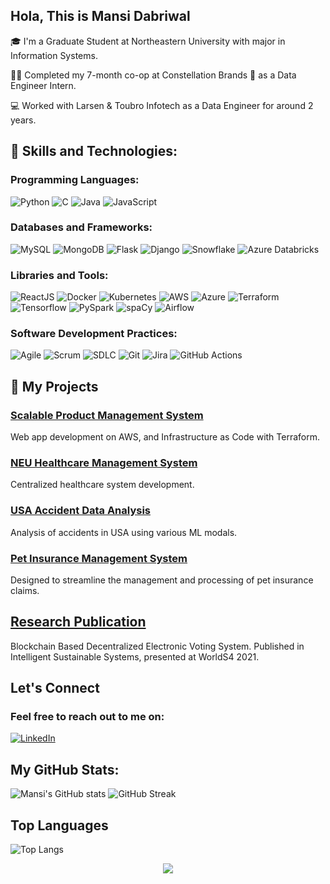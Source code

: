 ## Hola, This is Mansi Dabriwal

🎓 I'm a Graduate Student at Northeastern University with major in Information Systems.

👨‍💻 Completed my 7-month co-op at Constellation Brands 🌠 as a Data Engineer Intern.

💻 Worked with Larsen & Toubro Infotech as a Data Engineer for around 2 years.

## 🚀 Skills and Technologies:

### Programming Languages:
![Python](https://img.shields.io/badge/-Python-3776AB?style=flat&logo=Python&logoColor=white)
![C](https://img.shields.io/badge/-C-A8B9CC?style=flat&logo=C&logoColor=white)
![Java](https://img.shields.io/badge/-Java-007396?style=flat&logo=Java&logoColor=white)
![JavaScript](https://img.shields.io/badge/-JavaScript-F7DF1E?style=flat&logo=javascript&logoColor=black)

### Databases and Frameworks:
![MySQL](https://img.shields.io/badge/-MySQL-4479A1?style=flat&logo=mysql&logoColor=white)
![MongoDB](https://img.shields.io/badge/-MongoDB-47A248?style=flat&logo=mongodb&logoColor=white)
![Flask](https://img.shields.io/badge/-Flask-000000?style=flat&logo=Flask&logoColor=white)
![Django](https://img.shields.io/badge/-Django-092E20?style=flat&logo=Django&logoColor=white)
![Snowflake](https://img.shields.io/badge/-Snowflake-29B5E8?style=flat&logo=Snowflake&logoColor=white)
![Azure Databricks](https://img.shields.io/badge/-Azure%20Databricks-FF3621?style=flat&logo=Azure-Databricks&logoColor=white)

### Libraries and Tools:
![ReactJS](https://img.shields.io/badge/-ReactJS-61DAFB?style=flat&logo=react&logoColor=black)
![Docker](https://img.shields.io/badge/-Docker-2496ED?style=flat&logo=Docker&logoColor=white)
![Kubernetes](https://img.shields.io/badge/-Kubernetes-326CE5?style=flat&logo=Kubernetes&logoColor=white)
![AWS](https://img.shields.io/badge/-AWS-232F3E?style=flat&logo=amazon-aws&logoColor=white)
![Azure](https://img.shields.io/badge/-Azure-0089D6?style=flat&logo=microsoft-azure&logoColor=white)
![Terraform](https://img.shields.io/badge/-Terraform-623CE4?style=flat&logo=Terraform&logoColor=white)
![Tensorflow](https://img.shields.io/badge/-Tensorflow-FF6F00?style=flat&logo=Tensorflow&logoColor=white)
![PySpark](https://img.shields.io/badge/-PySpark-E25A1C?style=flat&logo=Apache-Spark&logoColor=white)
![spaCy](https://img.shields.io/badge/-spaCy-09A3D5?style=flat&logo=spaCy&logoColor=white)
![Airflow](https://img.shields.io/badge/-Airflow-017CEE?style=flat&logo=Apache-Airflow&logoColor=white)

### Software Development Practices:
![Agile](https://img.shields.io/badge/-Agile-007396?style=flat)
![Scrum](https://img.shields.io/badge/-Scrum-008680?style=flat)
![SDLC](https://img.shields.io/badge/-SDLC-FCC624?style=flat)
![Git](https://img.shields.io/badge/-Git-F05032?style=flat&logo=git&logoColor=white)
![Jira](https://img.shields.io/badge/-Jira-0052CC?style=flat&logo=jira&logoColor=white)
![GitHub Actions](https://img.shields.io/badge/-GitHub%20Actions-2088FF?style=flat&logo=github-actions&logoColor=white)

## 🚀 My Projects

### [Scalable Product Management System](https://github.com/Mansi-Dabriwal/webappF)
Web app development on AWS, and Infrastructure as Code with Terraform.

### [NEU Healthcare Management System](https://github.com/Mansi-Dabriwal/NEU-Healthcare-Managment-System)
Centralized healthcare system development.

### [USA Accident Data Analysis](https://github.com/Mansi-Dabriwal/USA-Accident-Data-Analysis)
Analysis of accidents in USA using various ML modals.

### [Pet Insurance Management System](https://github.com/Mansi-Dabriwal/Pet_Insurance)
Designed to streamline the management and processing of pet insurance claims.

## [Research Publication](https://link.springer.com/chapter/10.1007/978-981-16-6309-3_32)
Blockchain Based Decentralized Electronic Voting System.
Published in Intelligent Sustainable Systems, presented at WorldS4 2021.

## Let's Connect
### Feel free to reach out to me on:
[![LinkedIn](https://img.shields.io/badge/LinkedIn-blue?style=flat&logo=linkedin&logoColor=white)](https://www.linkedin.com/in/mansi-da)


## My GitHub Stats:

![Mansi's GitHub stats](https://github-readme-stats.vercel.app/api?username=Mansi-Dabriwal&show_icons=true&theme=radical)
![GitHub Streak](https://github-readme-streak-stats.herokuapp.com/?user=Mansi-Dabriwal&theme=dark)

## Top Languages

![Top Langs](https://github-readme-stats.vercel.app/api/top-langs/?username=Mansi-Dabriwal&layout=compact)

<p align="center">
  <img src="https://visitor-badge.laobi.icu/badge?page_id=Mansi-Dabriwal.Mansi-Dabriwal">
</p>
